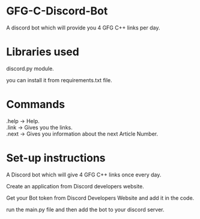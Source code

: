 # GFG-C-Discord-Bot

A discord bot which will provide you 4 GFG C++ links per day. </br>

# Libraries used

discord.py module. </br>

you can install it from requirements.txt file. </br>

# Commands 

.help -> Help. </br>
.link -> Gives you the links. </br>
.next -> Gives you information about the next Article Number. </br>

# Set-up instructions
A Discord bot which will give 4 GFG C++ links once every day. </br>

Create an application from Discord developers website. </br>

Get your Bot token from Discord Developers Website and add it in the code. </br>

run the main.py file and then add the bot to your discord server. </br> 
